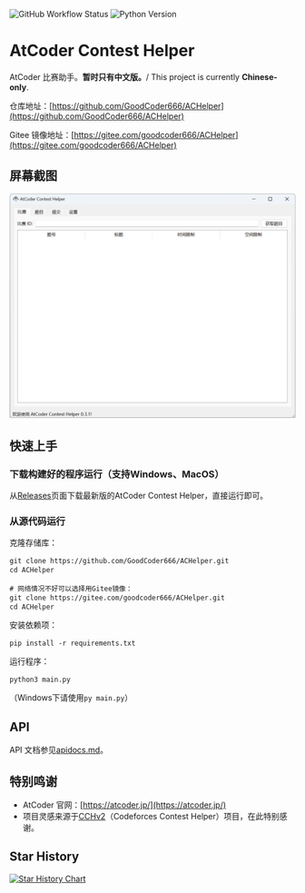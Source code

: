 ![GitHub Workflow Status](https://img.shields.io/github/actions/workflow/status/GoodCoder666/ACHelper/pyinstaller.yml?branch=main) ![Python Version](https://img.shields.io/badge/Python%20Version-3.10-brightgreen)

# AtCoder Contest Helper

AtCoder 比赛助手。**暂时只有中文版。**/ This project is currently **Chinese-only**.

仓库地址：[https://github.com/GoodCoder666/ACHelper](https://github.com/GoodCoder666/ACHelper)

Gitee 镜像地址：[https://gitee.com/goodcoder666/ACHelper](https://gitee.com/goodcoder666/ACHelper)

## 屏幕截图

![1](./screenshots/1.png)

## 快速上手

### 下载构建好的程序运行（支持Windows、MacOS）

从[Releases](https://github.com/GoodCoder666/ACHelper/releases)页面下载最新版的AtCoder Contest Helper，直接运行即可。

### 从源代码运行

克隆存储库：

```shell
git clone https://github.com/GoodCoder666/ACHelper.git
cd ACHelper

# 网络情况不好可以选择用Gitee镜像：
git clone https://gitee.com/goodcoder666/ACHelper.git
cd ACHelper
```

安装依赖项：

```shell
pip install -r requirements.txt
```

运行程序：

```shell
python3 main.py
```

（Windows下请使用`py main.py`）

## API

API 文档参见[apidocs.md](./apidocs.md)。

## 特别鸣谢

- AtCoder 官网：[https://atcoder.jp/](https://atcoder.jp/)
- 项目灵感来源于[CCHv2](https://github.com/CodeforcesContestHelper/CCHv2)（Codeforces Contest Helper）项目，在此特别感谢。

## Star History

[![Star History Chart](https://api.star-history.com/svg?repos=GoodCoder666/ACHelper&type=Date)](https://star-history.com/#GoodCoder666/ACHelper)

